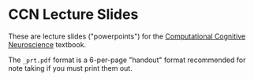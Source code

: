 # CCN Lecture Slides

These are lecture slides ("powerpoints") for the [Computational Cognitive Neuroscience](https://github.com/CompCogNeuro/ed4) textbook.

The `_prt.pdf` format is a 6-per-page "handout" format recommended for note taking if you must print them out.


